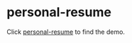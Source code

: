 # personal-resume
Click <a href="https://md-saad.github.io/personal-resume/">personal-resume</a> to find the demo.
